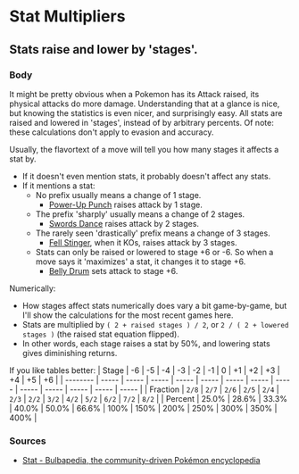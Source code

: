# Stat Multipliers

## Stats raise and lower by 'stages'.

### Body

It might be pretty obvious when a Pokemon has its Attack raised, its physical attacks do more damage. Understanding that at a glance is nice, but knowing the statistics is even nicer, and surprisingly easy. All stats are raised and lowered in 'stages', instead of by arbitrary percents. Of note: these calculations don't apply to evasion and accuracy.

Usually, the flavortext of a move will tell you how many stages it affects a stat by.
- If it doesn't even mention stats, it probably doesn't affect any stats.
- If it mentions a stat:
  - No prefix usually means a change of 1 stage. 
    - [Power-Up Punch](https://www.serebii.net/attackdex-swsh/power-uppunch.shtml) raises attack by 1 stage.
  - The prefix 'sharply' usually means a change of 2 stages.
    - [Swords Dance](https://www.serebii.net/attackdex-swsh/swordsdance.shtml) raises attack by 2 stages.
  - The rarely seen 'drastically' prefix means a change of 3 stages.
    - [Fell Stinger](https://www.serebii.net/attackdex-swsh/fellstinger.shtml), when it KOs, raises attack by 3 stages.
  - Stats can only be raised or lowered to stage +6 or -6. So when a move says it 'maximizes' a stat, it changes it to stage +6.
    - [Belly Drum](https://www.serebii.net/attackdex-swsh/bellydrum.shtml) sets attack to stage +6.

Numerically:
- How stages affect stats numerically does vary a bit game-by-game, but I'll show the calculations for the most recent games here.
- Stats are multiplied by `( 2 + raised stages ) / 2`, or `2 / ( 2 + lowered stages )` (the raised stat equation flipped).
- In other words, each stage raises a stat by 50%, and lowering stats gives diminishing returns.

If you like tables better:
| Stage    | -6    | -5    | -4    | -3    | -2    | -1    | 0     | +1    | +2    | +3    | +4    | +5    | +6    |
| -------- | ----- | ----- | ----- | ----- | ----- | ----- | ----- | ----- | ----- | ----- | ----- | ----- | ----- |
| Fraction | `2/8` | `2/7` | `2/6` | `2/5` | `2/4` | `2/3` | `2/2` | `3/2` | `4/2` | `5/2` | `6/2` | `7/2` | `8/2` |
| Percent  | 25.0% | 28.6% | 33.3% | 40.0% | 50.0% | 66.6% | 100%  | 150%  | 200%  | 250%  | 300%  | 350%  | 400%  |

### Sources

- [Stat - Bulbapedia, the community-driven Pokémon encyclopedia](https://bulbapedia.bulbagarden.net/wiki/Stat#Stat_modifiers)
